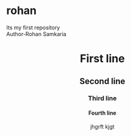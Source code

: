 # rohan
Its my first repository
<br>
Author-Rohan Samkaria
<html>
   <head>
     <title>Computer</title>
   </head>
  <body>
    <header>
      <h1> First line</h1>
      <h2>Second line</h2>
      <h3>Third line</h3>
      <h4>Fourth line</h4>
      <p>jhgrft kjgt</p>
       
  </body>
</html>
